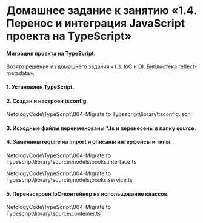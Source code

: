 # Домашнее задание к занятию «1.4. Перенос и интеграция JavaScript проекта на TypeScript»

#### Миграция проекта на TypeScript. 

Возято решение из домашнего задания «1.3. IoС и DI.  Библиотека reflect-metadata».

#### 1. Установлен TypeScript.

#### 2. Создан и настроен tsconfig.

NetologyCode\TypeScript\004-Migrate to Typescript\library\tsconfig.json

#### 3. Исходные файлы переименованы *.ts и перенесены в папку source.

#### 4. Заменины require на import и описаны интерфейсы и типы.

NetologyCode\TypeScript\004-Migrate to Typescript\library\source\models\books.interface.ts  

NetologyCode\TypeScript\004-Migrate to Typescript\library\source\models\books.service.ts

#### 5. Перенастроен IoC-контейнер на испольщование классов.

NetologyCode\TypeScript\004-Migrate to Typescript\library\source\conteiner.ts
